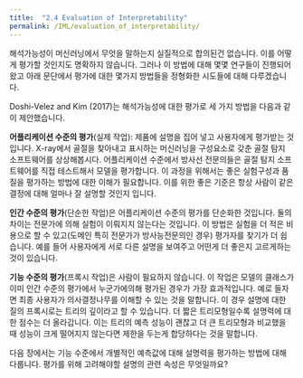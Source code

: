 ```yaml
---
title:  "2.4 Evaluation of Interpretability"
permalink: /IML/evaluation_of_interpretability/
---
```


해석가능성이 머신러닝에서 무엇을 말하는지 실질적으로 합의된건 없습니다. 이를 어떻게 평가할 것인지도 명확하지 않습니다. 그러나 이 방법에 대해 몇몇 연구들이 진행되어 왔고 아래 문단에서 평가에 대한 몇가지 방법들을 정형화한 시도들에 대해 다루겠습니다.

Doshi-Velez and Kim (2017)는 해석가능성에 대한 평가로 세 가지 방법을 다음과 같이 제안했습니다.

**어플리케이션 수준의 평가**(실제 작업): 제품에 설명을 집어 넣고 사용자에게 평가받는 것입니다. X-ray에서 골절을 찾아내고 표시하는 머신러닝을 구성요소로 갖춘 골절 탐지 소프트웨어를 상상해봅시다. 어플리케이션 수준에서 방사선 전문의들은 골절 탐지 소프트웨어를 직접 테스트해서 모델을 평가합니다. 이 과정을 위해서는 좋은 실험구성과 품질을 평가하는 방법에 대한 이해가 필요합니다. 이를 위한 좋은 기준은 항상 사람이 같은 결정에 대해 얼마나 잘 설명할 것인지 입니다.

**인간 수준의 평가**(단순한 작업)은 어플리케이션 수준의 평가를 단순화한 것입니다. 둘의 차이는 전문가에 의해 실험이 이뤄지지 않는다는 것입니다. 이 방법은 실험을 더 적은 비용으로 할 수 있고(도메인 특히 전문가가 방사능전문의인 경우) 평가자를 찾기가 더 쉽습니다. 예를 들어 사용자에게 서로 다른 설명을 보여주고 어떤게 더 좋은지 고르게하는 것이 있습니다.

**기능 수준의 평가**(프록시 작업)은 사람이 필요하지 않습니다. 이 작업은 모델의 클래스가 이미 인간 수준의 평가에서 누군가에의해 평가된 경우가 가장 효과적입니다. 예로 들자면 최종 사용자가 의사결정나무를 이해할 수 있는 것을 말합니다. 이 경우 설명에 대한 질의 프록시로는 트리의 깊이라고 할 수 있습니다. 더 짧은 트리모형일수록 설명력에 대한 점수는 더 올라갑니다. 이는 트리의 예측 성능이 괜찮고 더 큰 트리모형과 비교했을 때 성능이 크게 떨어지지 않는다면 제한을 두는게 합당하다는 것을 말합니다.

다음 장에서는 기능 수준에서 개별적인 예측값에 대해 설명력을 평가하는 방법에 대해 다룹니다. 평가를 위해 고려해야할 설명의 관련 속성은 무엇일까요?
